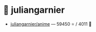 # 👤 juliangarnier

- [juliangarnier/anime](https://github.com/juliangarnier/anime) — 59450 ⭐️ / 4011 🍴
